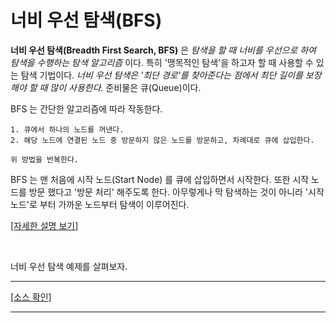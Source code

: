 # 너비 우선 탐색(BFS)

**너비 우선 탐색(Breadth First Search, BFS)** 은 _탐색을 할 때 너비를 우선으로 하여 탐색을 수행하는 탐색 알고리즘_ 이다. 특히 '맹목적인 탐색'을 하고자 할 때 사용할 수 있는 탐색 기법이다. _너비 우선 탐색은 '최단 경로'를 찾아준다는 점에서 최단 길이를 보장해야 할 때 많이 사용한다._ 준비물은 큐(Queue)이다.

BFS 는 간단한 알고리즘에 따라 작동한다.

    1. 큐에서 하나의 노드를 꺼낸다.
    2. 해당 노드에 연결된 노드 중 방문하지 않은 노드를 방문하고, 차례대로 큐에 삽입한다.

    위 방법을 반복한다.

BFS 는 맨 처음에 시작 노드(Start Node) 를 큐에 삽입하면서 시작한다. 또한 시작 노드를 방문 했다고 '방문 처리' 해주도록 한다. 아무렇게나 막 탐색하는 것이 아니라 '시작 노드'로 부터 가까운 노드부터 탐색이 이루어진다.

[[자세한 설명 보기]](https://blog.naver.com/ndb796/221230944971)

</br>

너비 우선 탐색 예제를 살펴보자.

---

[[소스 확인]](https://github.com/flexboni/algorithm_c/blob/master/16강/bfs.cpp)

---